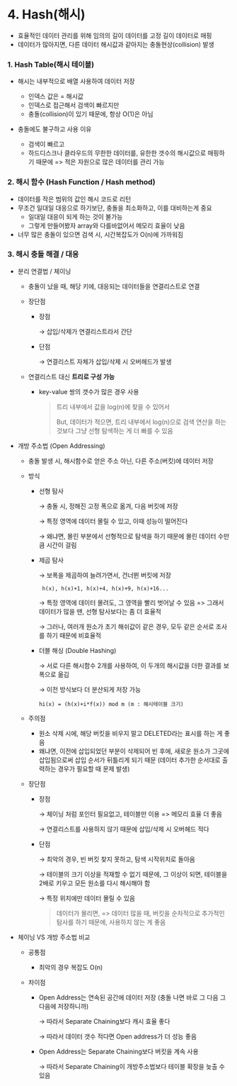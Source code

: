 # 4. Hash(해시)

* 효율적인 데이터 관리를 위해 임의의 길이 데이터를 고정 길이 데이터로 매핑
* 데이터가 많아지면, 다른 데이터 해시값과 같아지는 충돌현상(collision) 발생



### 1. Hash Table(해시 테이블)

* 해시는 내부적으로 배열 사용하여 데이터 저장
  * 인덱스 값은 = 해시값
  * 인덱스로 접근해서 검색이 빠르지만
  * 충돌(collision)이 있기 때문에, 항상 O(1)은 아님
  
* 충돌에도 불구하고 사용 이유
  * 검색이 빠르고
  * 하드디스크나 클라우드의 무한한 데이터를, 유한한 갯수의 해시값으로 매핑하기 때문에  => 적은 자원으로 많은 데이터를 관리 가능



### 2. 해시 함수 (Hash Function / Hash method)

* 데이터를 작은 범위의 값인 해시 코드로 리턴
* 무조건 일대일 대응으로 하기보단, 충돌을 최소화하고, 이를 대비하는게 중요
  * 일대일 대응이 되게 하는 것이 불가능
  * 그렇게 만들어봤자 array와 다를바없어서 메모리 효율이 낮음
* 너무 많은 충돌이 있으면 검색 시, 시간복잡도가 O(n)에 가까워짐



### 3. 해시 충돌 해결 / 대응

* 분리 연결법 / 체이닝

  * 충돌이 났을 때, 해당 키에, 대응되는 데이터들을 연결리스트로 연결

  * 장단점

    * 장점

      →   삽입/삭제가 연결리스트라서 간단

    * 단점 

      →   연결리스트 자체가 삽입/삭제 시 오버헤드가 발생

  * 연결리스트 대신 **트리로 구성 가능**

    * key-value 쌍의 갯수가 많은 경우 사용
    
      > 트리 내부에서 값을 log(n)에 찾을 수 있어서
      >
      > But, 데이터가 적으면, 트리 내부에서 log(n)으로 검색 연산을 하는 것보다 그냥 선형 탐색하는 게 더 빠를 수 있음

* 개방 주소법 (Open Addressing)

  * 충돌 발생 시, 해시함수로 얻은 주소 아닌, 다른 주소(버킷)에 데이터 저장

  * 방식

    * 선형 탐사

      →   충돌 시, 정해진 고정 폭으로 옮겨, 다음 버킷에 저장

      →   특정 영역에 데이터 몰릴 수 있고, 이때 성능이 떨어진다

      →   왜냐면, 몰린 부분에서 선형적으로 탐색을 하기 때문에 몰린 데이터 수만큼 시간이 걸림

    * 제곱 탐사

      →   보폭을 제곱하여 늘려가면서, 건너뛴 버킷에 저장

      ```
       h(x), h(x)+1, h(x)+4, h(x)+9, h(x)+16...
      ```

      →   특정 영역에 데이터 몰려도, 그 영역을 빨리 벗어날 수 있음 => 그래서 데이터가 많을 땐, 선형 탐사보다는 좀 더 효율적

      →   그러나, 여러개 원소가 초기 해쉬값이 같은 경우, 모두 같은 순서로 조사를 하기 때문에 비효율적

    * 더블 해싱 (Double Hashing)

      →   서로 다른 해시함수 2개를 사용하여, 이 두개의 해시값을 더한 결과를 보폭으로 옮김

      →   이전 방식보다 더 분산되게 저장 가능
      
      ```
      hi(x) = (h(x)+i*f(x)) mod m (m : 해시테이블 크기)
      ```

  * 주의점

    * 원소 삭제 시에, 해당 버킷을 비우지 말고 DELETED라는 표시를 하는 게 좋음
    * 왜냐면, 이전에 삽입되었던 부분이 삭제되어 빈 후에, 새로운 원소가 그곳에 삽입됨으로써 삽입 순서가 뒤틀리게 되기 때문 (데이터 추가한 순서대로 출력하는 경우가 필요할 때 문제 발생)

  * 장단점

    * 장점 

      →   체이닝 처럼 포인터 필요없고, 테이블만 이용 => 메모리 효율 더 좋음

      →   연결리스트를 사용하지 않기 때문에 삽입/삭제 시 오버헤드 적다

    * 단점

      →   최악의 경우, 빈 버킷 찾지 못하고, 탐색 시작위치로 돌아옴

      →   테이블의 크기 이상을 적재할 수 없기 때문에, 그 이상이 되면, 테이블을 2배로 키우고 모든 원소를 다시 해시해야 함
      
      →   특정 위치에만 데이터 몰릴 수 있음
      
      >  데이터가 몰리면, => 데이터 많을 때, 버킷을 순차적으로 추가적인 탐사를 하기 때문에, 사용하지 않는 게 좋음

* 체이닝 VS 개방 주소법 비교

  * 공통점

    * 최악의 경우 복잡도 O(n)

  * 차이점

    * Open Address는 연속된 공간에 데이터 저장 (충돌 나면 바로 그 다음 그 다음에 저장하니까)

      →   따라서 Separate Chaining보다 캐시 효율 좋다

      →   따라서 데이터 갯수 적다면 Open address가 더 성능 좋음

    * Open Address는 Separate Chaining보다 버킷을 계속 사용

      →   따라서 Separate Chaining이 개방주소법보다 테이블 확장을 늦출 수 있음